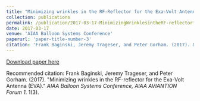 ```yaml
---
title: "Minimizing wrinkles in the RF-Reflector for the Exa-Volt Antenna (EVA)"
collection: publications
permalink: /publication/2017-03-17-MinimizingWrinklesintheRF-reflectorfortheExaVoltAntenna(EVA)
date: 2017-03-17
venue: 'AIAA Balloon Systems Conference'
paperurl: 'paper-title-number-3'
citation: 'Frank Baginski, Jeremy Trageser, and Peter Gorham. (2017). &quot;Minimizing wrinkles in the RF-reflector for the Exa-Volt Antenna (EVA).&quot; <i>AIAA Balloon Systems Conference, AIAA AVIANTION Forum 1</i>. 1(3).'
---
```


<a href='paper-title-number-3'>Download paper here</a>

Recommended citation: Frank Baginski, Jeremy Trageser, and Peter Gorham. (2017). "Minimizing wrinkles in the RF-reflector for the Exa-Volt Antenna (EVA)." <i>AIAA Balloon Systems Conference, AIAA AVIANTION Forum 1</i>. 1(3).